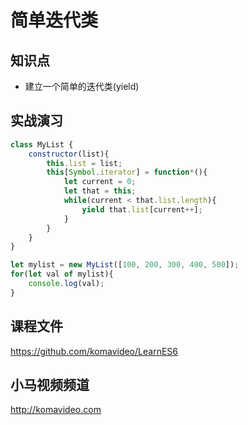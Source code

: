 简单迭代类
=========

## 知识点

* 建立一个简单的迭代类(yield)

## 实战演习

~~~js
class MyList {
	constructor(list){
		this.list = list;
		this[Symbol.iterator] = function*(){
			let current = 0;
			let that = this;
			while(current < that.list.length){
				yield that.list[current++];
			}
		}
	}
}

let mylist = new MyList([100, 200, 300, 400, 500]);
for(let val of mylist){
	console.log(val);
}
~~~

## 课程文件

https://github.com/komavideo/LearnES6

## 小马视频频道

http://komavideo.com
